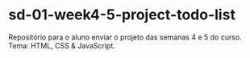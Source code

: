 # sd-01-week4-5-project-todo-list
Repositório para o aluno enviar o projeto das semanas 4 e 5 do curso. Tema: HTML, CSS &amp; JavaScript.
